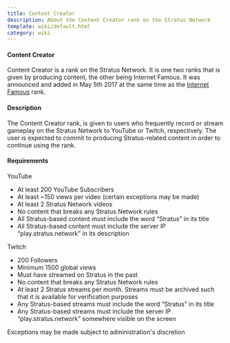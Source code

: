 ```yaml
---
title: Content Creator
description: About the Content Creator rank on the Stratus Network
template: wiki/default.html
category: wiki
---
```


#### Content Creator

Content Creator is a rank on the Stratus Network. It is one two ranks that is given by producing content, the other being Internet Famous. It was announced and added in May 5th 2017 at the same time as the [Internet Famous](internetfamous) rank.

#### Description

The Content Creator rank, is given to users who frequently record or stream gameplay on the Stratus Network to YouTube or Twitch, respectively. The user is expected to commit to producing Stratus-related content in order to continue using the rank.

#### Requirements

YouTube

- At least 200 YouTube Subscribers
- At least ~150 views per video (certain exceptions may be made)
- At least 2 Stratus Network videos
- No content that breaks any Stratus Network rules
- All Stratus-based content must include the word “Stratus” in its title
- All Stratus-based content must include the server IP “play.stratus.network” in its description

Twitch

- 200 Followers
- Minimum 1500 global views
- Must have streamed on Stratus in the past
- No content that breaks any Stratus Network rules
- At least 2 Stratus streams per month. Streams must be archived such that it is available for verification purposes
- Any Stratus-based streams must include the word “Stratus” in its title
- Any Stratus-based streams must include the server IP “play.stratus.network” somewhere visible on the screen

Exceptions may be made subject to administration's discretion
